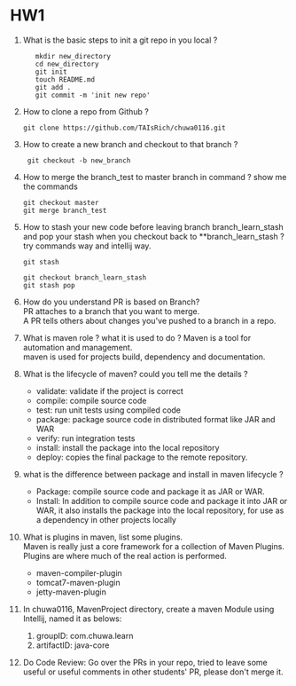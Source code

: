 
# HW1

1. What is the basic steps to init a git repo in you local ?
   ```shell
      mkdir new_directory
      cd new_directory
      git init
      touch README.md
      git add .
      git commit -m 'init new repo'
    ```

2. How to clone a repo from Github ?
    ```shell
    git clone https://github.com/TAIsRich/chuwa0116.git
    ```
3. How to create a new branch and checkout to that branch ? 
   ```shell
    git checkout -b new_branch
    ```
4. How to merge the branch_test to master branch in command ? show me the commands 
    ```shell
    git checkout master
    git merge branch_test
   ```
5. How to stash your new code before leaving branch branch_learn_stash and pop your stash when you
    checkout back to **branch_learn_stash ? try commands way and intellij way. 
    ```shell
    git stash
    
    git checkout branch_learn_stash 
    git stash pop
   ```
6. How do you understand PR is based on Branch? \
    PR attaches to a branch that you want to merge. \
A PR tells others about changes you've pushed to a branch in a repo.
7. What is maven role ? what it is used to do ? 
    Maven is a tool for automation and management.\
    maven is used for projects build, dependency and documentation.
8. What is the lifecycle of maven? could you tell me the details ? 
    * validate: validate if the project is correct
    * compile: compile source code
    * test: run unit tests using compiled code
    * package: package source code in distributed format like JAR and WAR
    * verify: run integration tests 
    * install: install the package into the local repository
    * deploy: copies the final package to the remote repository.
9. what is the difference between package and install in maven lifecycle ? 
    * Package: compile source code and package it as JAR or WAR.
    * Install: In addition to compile source code and package it into JAR or WAR, it also installs the package into the local repository, for use as a dependency in other projects locally
10. What is plugins in maven, list some plugins.\
    Maven is really just a core framework for a collection of Maven Plugins. Plugins are where much of the real action is performed.
    * maven-compiler-plugin
    * tomcat7-maven-plugin
    * jetty-maven-plugin
11. In chuwa0116, MavenProject directory, create a maven Module using Intellij, named it as belows:
    1. groupID: com.chuwa.learn 
    2. artifactID: java-core 
12. Do Code Review: Go over the PRs in your repo, tried to leave some useful or useful comments in other
     students' PR, please don't merge it.